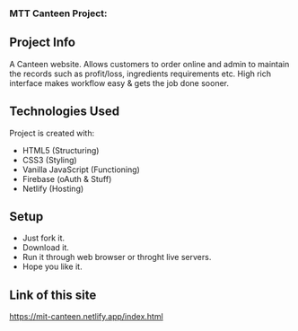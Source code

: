 ### MTT Canteen Project: 

## Project Info
A Canteen website. Allows customers to order online and admin to maintain the records such as profit/loss, ingredients requirements etc. High rich interface makes workflow easy &amp; gets the job done sooner. 

## Technologies Used
Project is created with:
* HTML5 (Structuring)
* CSS3 (Styling)
* Vanilla JavaScript (Functioning)
* Firebase (oAuth & Stuff)
* Netlify (Hosting)

## Setup
* Just fork it.
* Download it.
* Run it through web browser or throght live servers.
* Hope you like it.

## Link of this site
<https://mit-canteen.netlify.app/index.html>
